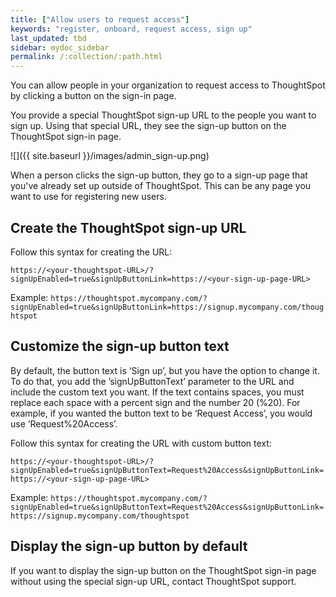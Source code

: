 ```yaml
---
title: ["Allow users to request access"]
keywords: "register, onboard, request access, sign up"
last_updated: tbd
sidebar: mydoc_sidebar
permalink: /:collection/:path.html
---
```

You can allow people in your organization to request access to ThoughtSpot by clicking a button on the sign-in page.

You provide a special ThoughtSpot sign-up URL to the people you want to sign up. Using that special URL, they see the sign-up button on the ThoughtSpot sign-in page.

![]({{ site.baseurl }}/images/admin_sign-up.png)

When a person clicks the sign-up button, they go to a sign-up page that you've already set up outside of ThoughtSpot. This can be any page you want to use for registering new users.

## Create the ThoughtSpot sign-up URL

Follow this syntax for creating the URL:

```https://<your-thoughtspot-URL>/?signUpEnabled=true&signUpButtonLink=https://<your-sign-up-page-URL> ```

Example: `https://thoughtspot.mycompany.com/?signUpEnabled=true&signUpButtonLink=https://signup.mycompany.com/thoughtspot`

## Customize the sign-up button text

By default, the button text is ‘Sign up’, but you have the option to change it. To do that, you add the ’signUpButtonText’ parameter to the URL and include the custom text you want. If the text contains spaces, you must replace each space with a percent sign and the number 20 (%20). For example, if you wanted the button text to be ‘Request Access’, you would use ‘Request%20Access’.

Follow this syntax for creating the URL with custom button text:

```https://<your-thoughtspot-URL>/?signUpEnabled=true&signUpButtonText=Request%20Access&signUpButtonLink=https://<your-sign-up-page-URL> ```

Example: `https://thoughtspot.mycompany.com/?signUpEnabled=true&signUpButtonText=Request%20Access&signUpButtonLink=https://signup.mycompany.com/thoughtspot`

## Display the sign-up button by default

If you want to display the sign-up button on the ThoughtSpot sign-in page without using the special sign-up URL, contact ThoughtSpot support.
